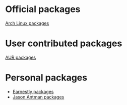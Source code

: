 # Official packages
[Arch Linux packages](https://www.archlinux.org/packages/)

# User contributed packages
[AUR packages](https://aur.archlinux.org/packages/)

# Personal packages
- [Earnestly packages](https://github.com/Earnestly/pkgbuilds)
- [Jason Antman packages](https://github.com/jantman/arch-pkgbuilds)
